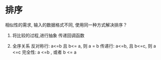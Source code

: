 # 排序

相似性的需求, 输入的数据格式不同, 使用同一种方式解决排序？

1. 将比较的过程,进行抽象 传递回调函数

2. 全序关系
   反对称行: a<=b 且 b<= a, 则 a = b
   传递行: a<=b, 且 b<=c, 则 a <=c
   完全性: a <=b , 或者 b <= a
